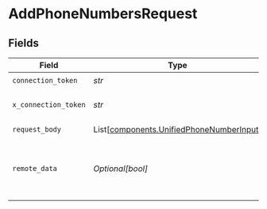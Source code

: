 # AddPhoneNumbersRequest


## Fields

| Field                                                                                          | Type                                                                                           | Required                                                                                       | Description                                                                                    |
| ---------------------------------------------------------------------------------------------- | ---------------------------------------------------------------------------------------------- | ---------------------------------------------------------------------------------------------- | ---------------------------------------------------------------------------------------------- |
| `connection_token`                                                                             | *str*                                                                                          | :heavy_check_mark:                                                                             | N/A                                                                                            |
| `x_connection_token`                                                                           | *str*                                                                                          | :heavy_check_mark:                                                                             | The connection token                                                                           |
| `request_body`                                                                                 | List[[components.UnifiedPhoneNumberInput](../../models/components/unifiedphonenumberinput.md)] | :heavy_check_mark:                                                                             | N/A                                                                                            |
| `remote_data`                                                                                  | *Optional[bool]*                                                                               | :heavy_minus_sign:                                                                             | Set to true to include data from the original Accounting software.                             |